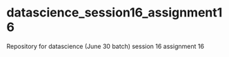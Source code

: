 # datascience_session16_assignment16
Repository for datascience (June 30 batch) session 16 assignment 16

